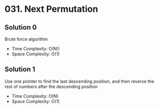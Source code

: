 # 031. Next Permutation

## Solution 0

Brute force algorithm

- Time Complexity: O(N!)
- Space Complexity: O(1)

## Solution 1

Use one pointer to find the last descending position, and then reverse the rest of numbers after the descending position

- Time Complexity: O(N)
- Space Complexity: O(1)
